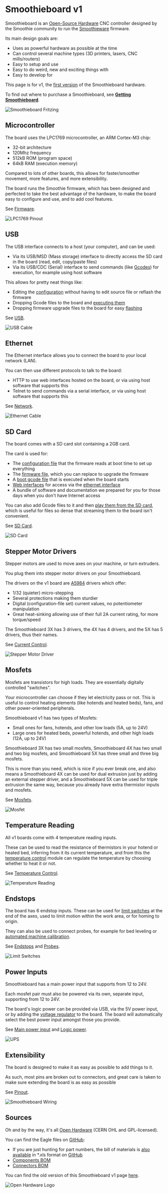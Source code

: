 
# Smoothieboard v1

Smoothieboard is an [Open-Source Hardware](http://www.oshwa.org/definition/) CNC controller designed by the Smoothie community to run the [Smoothieware](http://smoothieware.org) firmware.

Its main design goals are:

- Uses as powerful hardware as possible at the time
- Can control several machine types (3D printers, lasers, CNC mills/routers)
- Easy to setup and use
- Easy to do weird, new and exciting things with
- Easy to develop for

This page is for v1, the [first version](https://www.kickstarter.com/projects/logxen/smoothieboard-the-future-of-cnc-motion-control) of the Smoothieboard hardware.

To find out where to purchase a Smoothieboard, see **[Getting Smoothieboard](/getting-smoothieboard.md)**.

![Smoothieboard Fritzing](/images/smoothieboard-graphics/smoothieboard-fritzing.png)

## Microcontroller

The board uses the LPC1769 microcontroller, an ARM Cortex-M3 chip:

- 32-bit architecture
- 120Mhz frequency
- 512kB ROM (program space)
- 64kB RAM (execution memory)

Compared to lots of other boards, this allows for faster/smoother movement, more features, and more extensibility.

The board runs the Smoothie firmware, which has been designed and perfected to take the best advantage of the hardware, to make the board easy to configure and use, and to add cool features.

See [Firmware](http://smoothieware.org).

![LPC1769 Pinout](/images/external/http.mbed.org.media.uploads.synvox.lpc1768.mbed.pinout.gif)

## USB

The USB interface connects to a host (your computer), and can be used:

- Via its USB/MSD (Mass storage) interface to directly access the SD card in the board (read, edit, copy/paste files)
- Via its USB/CDC (Serial) interface to send commands (like [Gcodes](http://smoothieware.org/supported-g-codes)) for execution, for example using host software

This allows for pretty neat things like:

- Editing the [configuration](http://smoothieware.org/configuring-smoothie) without having to edit source file or reflash the firmware
- Dropping Gcode files to the board and [executing them](http://smoothieware.org/player)
- Dropping firmware upgrade files to the board for easy [flashing](http://smoothieware.org/flashing-smoothie-firmware)

See [USB](http://smoothieware.org/usb).

![USB Cable](/images/external/https.images.na.ssl.images.amazon.com.images.g.01.aplusautomation.vendorimagesusb2habx.main.cb348978884.jpg)

## Ethernet

The Ethernet interface allows you to connect the board to your local network (LAN).

You can then use different protocols to talk to the board:
- HTTP to use web interfaces hosted on the board, or via using host software that supports this
- Telnet to send commands via a serial interface, or via using host software that supports this

See [Network](http://smoothieware.org/network).

![Ethernet Cable](/images/external/https.assets.vg247.com.current.2016.09.ethernet.cable.jpg)

## SD Card

The board comes with a SD card slot containing a 2GB card.

The card is used for:
- The [configuration file](/configuring-smoothie.md) that the firmware reads at boot time to set up everything
- The [firmware file](/flashing-smoothie-firmware.md), which you can replace to upgrade the firmware
- A [boot gcode file](/player.md) that is executed when the board starts
- [Web interfaces](/install-web-interface.md) for access via the [ethernet interface](/network.md)
- A bundle of software and documentation we prepared for you for those days when you don't have Internet access

You can also add Gcode files to it and then [play them from the SD card](/player.md), which is useful for files so dense that streaming them to the board isn't convenient.

See [SD Card](/sd-card.md).

![SD Card](/images/external/https.www1.parallax.com.sites.default.files.styles.mid.sized.product.public.32319.png)

## Stepper Motor Drivers

Stepper motors are used to move axes on your machine, or turn extruders.

You plug them into stepper motor drivers on your Smoothieboard.

The drivers on the v1 board are [A5984](http://www.allegromicro.com/en/Products/Motor-Driver-And-Interface-ICs/Bipolar-Stepper-Motor-Drivers/A5984.aspx) drivers which offer:

- 1/32 (quieter) micro-stepping
- Several protections making them sturdier
- Digital (configuration-file set) current values, no potentiometer manipulation
- Great heat-sinking allowing use of their full 2A current rating, for more torque/speed

The Smoothieboard 3X has 3 drivers, the 4X has 4 drivers, and the 5X has 5 drivers, thus their names.

See [Current Control](/currentcontrol.md).

![Stepper Motor Driver](/images/external/http.www.image.micros.com.pl.icon.auto.tssop24.jpg)

## Mosfets

Mosfets are transistors for high loads. They are essentially digitally controlled "switches".

Your microcontroller can choose if they let electricity pass or not. This is useful to control heating elements (like hotends and heated beds), fans, and other power-oriented peripherals.

Smoothieboard v1 has two types of Mosfets:
- Small ones for fans, hotends, and other low loads (5A, up to 24V)
- Large ones for heated beds, powerful hotends, and other high loads (12A, up to 24V)

Smoothieboard 3X has two small mosfets, Smoothieboard 4X has two small and two big mosfets, and Smoothieboard 5X has three small and three big mosfets.

This is more than you need, which is nice if you ever break one, and also means a Smoothieboard 4X can be used for dual extrusion just by adding an external stepper driver, and a Smoothieboard 5X can be used for triple extrusion the same way, because you already have extra thermistor inputs and mosfets.

See [Mosfets](/mosfets.md).

![Mosfet](/images/external/https.cdn.sparkfun.com.assets.parts.4.5.5.5.10213.01.jpg)

## Temperature Reading

All v1 boards come with 4 temperature reading inputs.

These can be used to read the resistance of thermistors in your hotend or heated bed, inferring from it its current temperature, and from this the [temperature control](/temperature-control.md) module can regulate the temperature by choosing whether to heat it or not.

See [Temperature Control](/temperature-control.md).

![Temperature Reading](/images/external/https.thatscienceguy.files.wordpress.com.2011.03.1024px.magnox.reactor.schematic.int.svg.png)

## Endstops

The board has 6 endstop inputs. These can be used for [limit switches](/endstops.md) at the end of the axes, used to limit motion within the work area, or for homing to origin.

They can also be used to connect probes, for example for bed leveling or [automated machine calibration](/zprobe.md).

See [Endstops](/endstops.md) and [Probes](/zprobe.md).

![Limit Switches](/images/external/http.www.parkerhydraulics.co.uk.wp.content.uploads.2013.09.mv.limit.switches.png)

## Power Inputs

Smoothieboard has a main power input that supports from 12 to 24V.

Each mosfet pair must also be powered via its own, separate input, supporting from 12 to 24V.

The board's logic power can be provided via USB, via the 5V power input, or by adding the [voltage regulator](/voltageregulator.md) to the board. The board will automatically select the best power input amongst those you provide.

See [Main power input](/main-power-input.md) and [Logic power](/logic-power.md).

![UPS](/images/external/http.opensourceecology.org.w.images.d.d8.ups.png)

## Extensibility

The board is designed to make it as easy as possible to add things to it.

As such, most pins are broken out to connectors, and great care is taken to make sure extending the board is as easy as possible

See [Pinout](/pinout.md).

![Smoothieboard Wiring](/images/smoothieboard-graphics/smoothieboard-wiring.svg.png)

## Sources

Oh and by the way, it's all [Open Hardware](http://en.wikipedia.org/wiki/Open-source_hardware) (CERN OHL and GPL-licensed).

You can find the Eagle files on [GitHub](https://github.com/arthurwolf/SmoothieBoard):

- If you are just hunting for part numbers, the bill of materials is [also available](https://github.com/arthurwolf/SmoothieBoard/blob/master/bom.xls?raw=true) in *.xls format on [GitHub](https://github.com/arthurwolf/SmoothieBoard)
- [Components BOM](https://docs.google.com/spreadsheet/ccc?key=0Api7_ZbfikkKdGRDblUwMDFWcm1CT2M2bENkQWpZZ0E#gid=0)
- [Connectors BOM](https://docs.google.com/spreadsheet/ccc?key=0Api7_ZbfikkKdHR5VkdXMFFwcHRFOG5CXzdpOGhqM3c#gid=0)

You can find the old version of this Smoothieboard v1 page [here](http://smoothieware.org/smoothieboard-v1-old).

![Open Hardware Logo](/images/external/https.olimex.files.wordpress.com.2012.05.oshw.logo.png)
